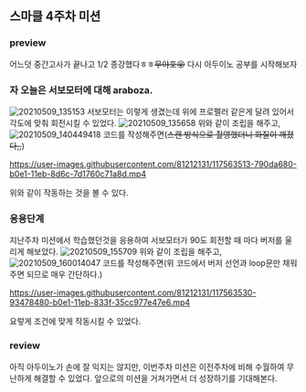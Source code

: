 ## 스마클 4주차 미션
### preview
어느덧 중간고사가 끝나고 1/2 종강했다ㅎㅎ~~무야호😝~~
다시 아두이노 공부를 시작해보자
### 자 오늘은 서보모터에 대해 araboza.
![20210509_135153](https://user-images.githubusercontent.com/81212131/117563419-b45ba580-b0e0-11eb-8d36-e1c1d2f908f2.jpg)
서보모터는 이렇게 생겼는데 위에 프로펠러 같은게 달려 있어서 각도에 맞춰 회전시킬 수 있었다.
![20210509_135658](https://user-images.githubusercontent.com/81212131/117563427-bf163a80-b0e0-11eb-9c82-e275d1f00936.jpg)
위와 같이 조립을 해주고,
![20210509_140449418](https://user-images.githubusercontent.com/81212131/117563430-c63d4880-b0e0-11eb-9179-df639011f5b3.jpg)
코드를 작성해주면(~~스캔 방식으로 촬영했더니 화질이 깨졌다,,~~)

https://user-images.githubusercontent.com/81212131/117563513-790da680-b0e1-11eb-8d6c-7d1760c71a8d.mp4

위와 같이 작동하는 것을 볼 수 있다.
### 응용단계
지난주차 미션에서 학습했던것을 응용하여 서보모터가 90도 회전할 때 마다 버저를 울리게 해보았다.
![20210509_155709](https://user-images.githubusercontent.com/81212131/117563518-832fa500-b0e1-11eb-872f-52ca7f3b9548.jpg)
위와 같이 조립을 해주고,
![20210509_160014047](https://user-images.githubusercontent.com/81212131/117563523-89be1c80-b0e1-11eb-8914-349380889f70.jpg)
코드를 작성해주면(위 코드에서 버저 선언과 loop문만 채워주면 되므로 매우 간단하다.)

https://user-images.githubusercontent.com/81212131/117563530-93478480-b0e1-11eb-833f-35cc977e47e6.mp4

요렇게 조건에 맞게 작동시킬 수 있었다.
### review
아직 아두이노가 손에 잘 익지는 않지만, 이번주차 미션은 이전주차에 비해 수월하여 무난하게 해결할 수 있었다.
앞으로의 미션을 거쳐가면서 더 성장하기를 기대해본다.
